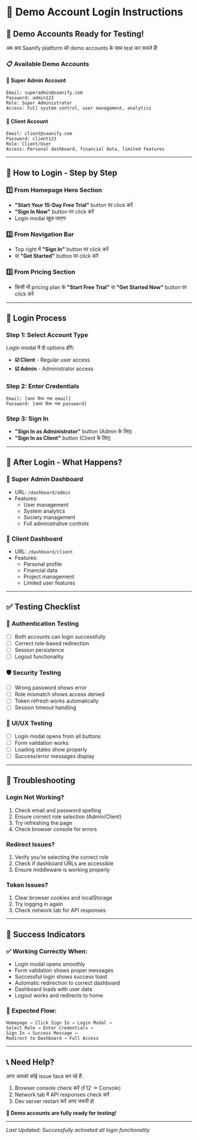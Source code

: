 # 🎉 Demo Account Login Instructions

## 🔐 **Demo Accounts Ready for Testing!**

अब आप Saanify platform को demo accounts के साथ test कर सकते हैं!

### 📋 **Available Demo Accounts**

#### 👑 **Super Admin Account**
```
Email: superadmin@saanify.com
Password: admin123
Role: Super Administrator
Access: Full system control, user management, analytics
```

#### 👤 **Client Account** 
```
Email: client@saanify.com
Password: client123
Role: Client/User
Access: Personal dashboard, financial data, limited features
```

---

## 🚀 **How to Login - Step by Step**

### 1️⃣ **From Homepage Hero Section**
- **"Start Your 15-Day Free Trial"** button पर click करें
- **"Sign In Now"** button पर click करें
- Login modal खुल जाएगा

### 2️⃣ **From Navigation Bar**
- Top right में **"Sign In"** button पर click करें
- या **"Get Started"** button पर click करें

### 3️⃣ **From Pricing Section**
- किसी भी pricing plan के **"Start Free Trial"** या **"Get Started Now"** button पर click करें

---

## 🔑 **Login Process**

### Step 1: Select Account Type
Login modal में दो options होंगे:
- **☑️ Client** - Regular user access
- **☑️ Admin** - Administrator access

### Step 2: Enter Credentials
```
Email: [ऊपर दिया गया email]
Password: [ऊपर दिया गया password]
```

### Step 3: Sign In
- **"Sign In as Administrator"** button (Admin के लिए)
- **"Sign In as Client"** button (Client के लिए)

---

## 🎯 **After Login - What Happens?**

### 👑 **Super Admin Dashboard**
- URL: `/dashboard/admin`
- Features:
  - User management
  - System analytics
  - Society management
  - Full administrative controls

### 👤 **Client Dashboard**
- URL: `/dashboard/client`
- Features:
  - Personal profile
  - Financial data
  - Project management
  - Limited user features

---

## ✅ **Testing Checklist**

### 🔐 **Authentication Testing**
- [ ] Both accounts can login successfully
- [ ] Correct role-based redirection
- [ ] Session persistence
- [ ] Logout functionality

### 🛡️ **Security Testing**
- [ ] Wrong password shows error
- [ ] Role mismatch shows access denied
- [ ] Token refresh works automatically
- [ ] Session timeout handling

### 🎨 **UI/UX Testing**
- [ ] Login modal opens from all buttons
- [ ] Form validation works
- [ ] Loading states show properly
- [ ] Success/error messages display

---

## 🚨 **Troubleshooting**

### **Login Not Working?**
1. Check email and password spelling
2. Ensure correct role selection (Admin/Client)
3. Try refreshing the page
4. Check browser console for errors

### **Redirect Issues?**
1. Verify you're selecting the correct role
2. Check if dashboard URLs are accessible
3. Ensure middleware is working properly

### **Token Issues?**
1. Clear browser cookies and localStorage
2. Try logging in again
3. Check network tab for API responses

---

## 🎊 **Success Indicators**

### ✅ **Working Correctly When:**
- Login modal opens smoothly
- Form validation shows proper messages
- Successful login shows success toast
- Automatic redirection to correct dashboard
- Dashboard loads with user data
- Logout works and redirects to home

### 🎯 **Expected Flow:**
```
Homepage → Click Sign In → Login Modal → 
Select Role → Enter Credentials → 
Sign In → Success Message → 
Redirect to Dashboard → Full Access
```

---

## 📞 **Need Help?**

अगर आपको कोई issue face कर रहे हैं:
1. Browser console check करें (F12 → Console)
2. Network tab में API responses check करें
3. Dev server restart करें अगर जरूरी हो

**🎉 Demo accounts are fully ready for testing!**

---

*Last Updated: Successfully activated all login functionality*